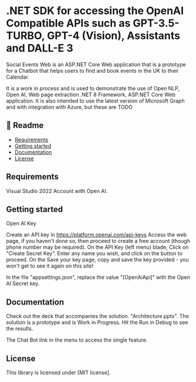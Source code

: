 

# .NET SDK for accessing the OpenAI Compatible APIs such as GPT-3.5-TURBO, GPT-4 (Vision), Assistants and DALL-E 3

Social Events Web is an ASP.NET Core Web application that is a prototype for a Chatbot that helps 
users to find and book events in the UK to their Calendar.

It is a work in process and is used to demonstrate the use of Open NLP, Open AI, Web page extraction
.NET 8 Framework, ASP.NET Core Web application.  It is also intended to use the latest version of
Microsoft Graph and with integration with Azure, but these are TODO



## 📖 Readme

* [Requirements](#requirements)
* [Getting started](#Getting-started)
* [Documentation](#documentation)
* [License](#license)

## Requirements

Visual Studio 2022
Account with Open AI.

## Getting started


Open AI Key

Create an API key in https://platform.openai.com/api-keys
Access the web page, if you haven't done so, then proceed to create a free account (though phone number may be required).
On the API Key (left menu) blade, Click on "Create Secret Key".
Enter any name you wish, and click on the button to proceed.
On the Save your key page, copy and save the key provided - you won't get to see it again on this site!

In the file "appsettings.json", replace the value "[OpenAiApi]" with the Open AI Secret key.



## Documentation

Check out the deck that accompanies the solution. "Architecture.pptx".
The solution is a prototype and is Work in Progress.
Hit the Run in Debug to see the results.

The Chat Bot link in the menu to access the single feature.

## License

This library is licensed under [MIT license].
